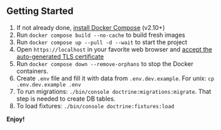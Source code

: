 ## Getting Started

1. If not already done, [install Docker Compose](https://docs.docker.com/compose/install/) (v2.10+)
2. Run `docker compose build --no-cache` to build fresh images
3. Run `docker compose up --pull -d --wait` to start the project
4. Open `https://localhost` in your favorite web browser and [accept the auto-generated TLS certificate](https://stackoverflow.com/a/15076602/1352334)
5. Run `docker compose down --remove-orphans` to stop the Docker containers.
6. Create `.env` file and fill it with data from `.env.dev.example`. For unix: `cp .env.dev.example .env`
7. To run migrations: `./bin/console doctrine:migrations:migrate`. That step is needed to create DB tables.
8. To load fixtures: `./bin/console doctrine:fixtures:load`

**Enjoy!**

